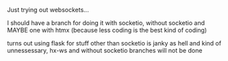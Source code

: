 Just trying out websockets...

I should have a branch for doing it with socketio, without socketio and MAYBE one with htmx (because less coding is the best kind of coding)

turns out using flask for stuff other than socketio is janky as hell and kind of unnessessary, hx-ws and without socketio branches will not be done
